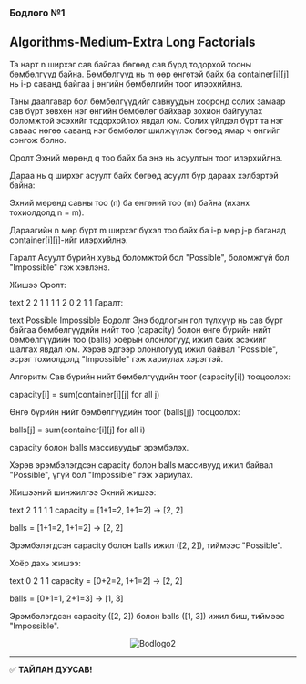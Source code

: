 ### Бодлого №1

## Algorithms-Medium-Extra Long Factorials

Та нарт n ширхэг сав байгаа бөгөөд сав бүрд тодорхой тооны бөмбөлгүүд байна. Бөмбөлгүүд нь m өөр өнгөтэй байх ба container[i][j] нь i-р саванд байгаа j өнгийн бөмбөлгийн тоог илэрхийлнэ.

Таны даалгавар бол бөмбөлгүүдийг савнуудын хооронд солих замаар сав бүрт зөвхөн нэг өнгийн бөмбөлөг байхаар зохион байгуулах боломжтой эсэхийг тодорхойлох явдал юм. Солих үйлдэл бүрт та нэг саваас нөгөө саванд нэг бөмбөлөг шилжүүлэх бөгөөд ямар ч өнгийг сонгож болно.

Оролт
Эхний мөрөнд q тоо байх ба энэ нь асуултын тоог илэрхийлнэ.

Дараа нь q ширхэг асуулт байх бөгөөд асуулт бүр дараах хэлбэртэй байна:

Эхний мөрөнд савны тоо (n) ба өнгөний тоо (m) байна (ихэнх тохиолдолд n = m).

Дараагийн n мөр бүрт m ширхэг бүхэл тоо байх ба i-р мөр j-р баганад container[i][j]-ийг илэрхийлнэ.

Гаралт
Асуулт бүрийн хувьд боломжтой бол "Possible", боломжгүй бол "Impossible" гэж хэвлэнэ.

Жишээ
Оролт:

text
2
2
1 1
1 1
2
0 2
1 1
Гаралт:

text
Possible
Impossible
Бодолт
Энэ бодлогын гол түлхүүр нь сав бүрт байгаа бөмбөлгүүдийн нийт тоо (capacity) болон өнгө бүрийн нийт бөмбөлгүүдийн тоо (balls) хоёрын олонлогууд ижил байх эсэхийг шалгах явдал юм. Хэрэв эдгээр олонлогууд ижил байвал "Possible", эсрэг тохиолдолд "Impossible" гэж хариулах хэрэгтэй.

Алгоритм
Сав бүрийн нийт бөмбөлгүүдийн тоог (capacity[i]) тооцоолох:

capacity[i] = sum(container[i][j] for all j)

Өнгө бүрийн нийт бөмбөлгүүдийн тоог (balls[j]) тооцоолох:

balls[j] = sum(container[i][j] for all i)

capacity болон balls массивуудыг эрэмбэлэх.

Хэрэв эрэмбэлэгдсэн capacity болон balls массивууд ижил байвал "Possible", үгүй бол "Impossible" гэж хариулах.

Жишээний шинжилгээ
Эхний жишээ:

text
2
1 1
1 1
capacity = [1+1=2, 1+1=2] → [2, 2]

balls = [1+1=2, 1+1=2] → [2, 2]

Эрэмбэлэгдсэн capacity болон balls ижил ([2, 2]), тиймээс "Possible".

Хоёр дахь жишээ:

text
0 2
1 1
capacity = [0+2=2, 1+1=2] → [2, 2]

balls = [0+1=1, 2+1=3] → [1, 3]

Эрэмбэлэгдсэн capacity ([2, 2]) болон balls ([1, 3]) ижил биш, тиймээс "Impossible".

<p align="center">
  <img src="image/Bodlogo2" alt="Bodlogo2" width="full"/>
</p>

---

✅ **ТАЙЛАН ДУУСАВ!**
